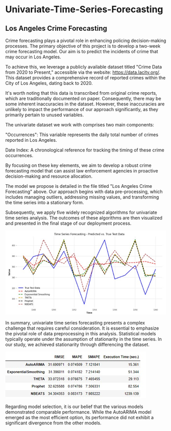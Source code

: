# Univariate-Time-Series-Forecasting
## Los Angeles Crime Forecasting
Crime forecasting plays a pivotal role in enhancing policing decision-making processes. The primary objective of this project is to develop a two-week crime forecasting model. Our aim is to predict the incidents of crime that may occur in Los Angeles.

To achieve this, we leverage a publicly available dataset titled "Crime Data from 2020 to Present," accessible via the website: https://data.lacity.org/. This dataset provides a comprehensive record of reported crimes within the City of Los Angeles, dating back to 2020.

It's worth noting that this data is transcribed from original crime reports, which are traditionally documented on paper. Consequently, there may be some inherent inaccuracies in the dataset. However, these inaccuracies are unlikely to impact the performance of our approach significantly, as they primarily pertain to unused variables.

The univariate dataset we work with comprises two main components:

"Occurrences": This variable represents the daily total number of crimes reported in Los Angeles.

Date Index: A chronological reference for tracking the timing of these crime occurrences.

By focusing on these key elements, we aim to develop a robust crime forecasting model that can assist law enforcement agencies in proactive decision-making and resource allocation.

The model we propose is detailed in the file titled "Los Angeles Crime Forecasting" above. Our approach begins with data pre-processing, which includes managing outliers, addressing missing values, and transforming the time series into a stationary form.

Subsequently, we apply five widely recognized algorithms for univariate time series analysis. The outcomes of these algorithms are then visualized and presented in the final stage of our deployment process.

![Alt Text](https://github.com/KovousoglouGeorgios/Univariate-Time-Series-Forecasting/blob/3537c1c68ed4d7208606e504dcc7d3b68109f9b3/results%20plot.jpg)

In summary, univariate time series forecasting presents a complex challenge that requires careful consideration. It is essential to emphasize the pivotal role of data preprocessing in this analysis. Statistical models typically operate under the assumption of stationarity in the time series. In our study, we achieved stationarity through differencing the dataset.

 ![Alt Text](https://github.com/KovousoglouGeorgios/Univariate-Time-Series-Forecasting/blob/d778482f309db66d2caea88fed4a81c5c460ead5/results%20table.jpg)

Regarding model selection, it is our belief that the various models demonstrated comparable performance. While the AutoARIMA model emerged as the most efficient option, its performance did not exhibit a significant divergence from the other models.
